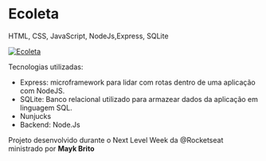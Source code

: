 # Ecoleta 
 HTML, CSS, JavaScript, NodeJs,Express, SQLite
 
 [![Ecoleta](https://i.imgur.com/fYQZ27K.png "Ecoleta")](https://i.imgur.com/fYQZ27K.png "Ecoleta")
 
 Tecnologias utilizadas:
 
- Express: microframework para lidar com rotas dentro de uma aplicação com NodeJS.
- SQLite: Banco relacional utilizado para armazear dados da aplicação em linguagem SQL.
- Nunjucks
- Backend: Node.Js


Projeto desenvolvido durante o Next Level Week da @Rocketseat ministrado por **Mayk Brito**
